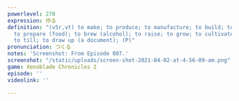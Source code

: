 ```yaml
---
powerlevel: 270
expression: 作る
definition: "(v5r,vt) to make; to produce; to manufacture; to build; to construct;
  to prepare (food); to brew (alcohol); to raise; to grow; to cultivate; to train;
  to till; to draw up (a document); (P)"
pronunciation: つくる
notes: 'Screenshot: From Episode 007.'
screenshot: "/static/uploads/screen-shot-2021-04-02-at-4-56-09-am.png"
game: Xenoblade Chronicles 2
episode: ''
videolink: ''

---
```

